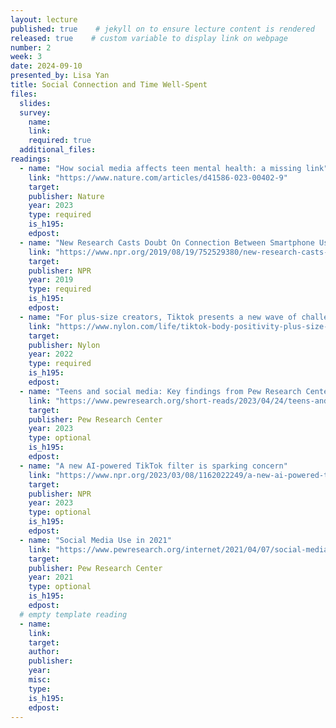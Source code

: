 ```yaml
---
layout: lecture
published: true    # jekyll on to ensure lecture content is rendered
released: true    # custom variable to display link on webpage
number: 2
week: 3
date: 2024-09-10
presented_by: Lisa Yan
title: Social Connection and Time Well-Spent
files:
  slides:
  survey:
    name: 
    link: 
    required: true
  additional_files:
readings: 
  - name: "How social media affects teen mental health: a missing link"
    link: "https://www.nature.com/articles/d41586-023-00402-9"
    target:
    publisher: Nature
    year: 2023
    type: required
    is_h195: 
    edpost:
  - name: "New Research Casts Doubt On Connection Between Smartphone Use And Teen Mental Health"
    link: "https://www.npr.org/2019/08/19/752529380/new-research-casts-doubt-on-connection-between-smartphone-use-and-teen-mental-he"
    target:
    publisher: NPR
    year: 2019
    type: required
    is_h195: 
    edpost:
  - name: "For plus-size creators, Tiktok presents a new wave of challenges"
    link: "https://www.nylon.com/life/tiktok-body-positivity-plus-size-creators"
    target:
    publisher: Nylon
    year: 2022
    type: required
    is_h195: 
    edpost:
  - name: "Teens and social media: Key findings from Pew Research Center surveys"
    link: "https://www.pewresearch.org/short-reads/2023/04/24/teens-and-social-media-key-findings-from-pew-research-center-surveys/"
    target:
    publisher: Pew Research Center
    year: 2023
    type: optional
    is_h195: 
    edpost:
  - name: "A new AI-powered TikTok filter is sparking concern"
    link: "https://www.npr.org/2023/03/08/1162022249/a-new-ai-powered-tiktok-filter-is-sparking-concern"
    target:
    publisher: NPR
    year: 2023
    type: optional
    is_h195: 
    edpost:
  - name: "Social Media Use in 2021"
    link: "https://www.pewresearch.org/internet/2021/04/07/social-media-use-in-2021/"
    target:
    publisher: Pew Research Center
    year: 2021
    type: optional
    is_h195: 
    edpost:
  # empty template reading 
  - name: 
    link:
    target: 
    author:
    publisher:
    year: 
    misc: 
    type: 
    is_h195: 
    edpost:
---
```


<!-- information here -->
